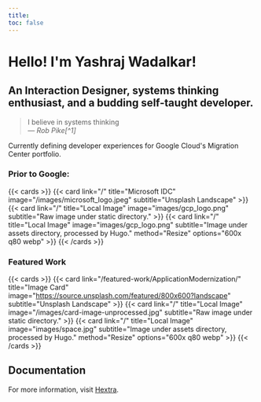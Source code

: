 ```yaml
---
title: 
toc: false
---
```

# Hello! I'm Yashraj Wadalkar!

## An **Interaction Designer**, systems thinking enthusiast, and a budding **self-taught developer**.

> I believe in systems thinking<br>
> — <cite>Rob Pike[^1]</cite>

Currently defining developer experiences for Google Cloud's Migration Center portfolio.

### Prior to Google:
<!-- ![Microsoft Logo](/images/microsoft_logo.jpeg)
![GCP Logo](images/gcp_logo.png) -->

{{< cards >}}
  {{< card link="/" title="Microsoft IDC" image="/images/microsoft_logo.jpeg" subtitle="Unsplash Landscape" >}}
  {{< card link="/" title="Local Image" image="images/gcp_logo.png" subtitle="Raw image under static directory." >}}
  {{< card link="/" title="Local Image" image="images/gcp_logo.png" subtitle="Image under assets directory, processed by Hugo." method="Resize" options="600x q80 webp" >}}
{{< /cards >}}

### Featured Work
{{< cards >}}
  {{< card link="/featured-work/ApplicationModernization/" title="Image Card" image="https://source.unsplash.com/featured/800x600?landscape" subtitle="Unsplash Landscape" >}}
  {{< card link="/" title="Local Image" image="/images/card-image-unprocessed.jpg" subtitle="Raw image under static directory." >}}
  {{< card link="/" title="Local Image" image="images/space.jpg" subtitle="Image under assets directory, processed by Hugo." method="Resize" options="600x q80 webp" >}}
{{< /cards >}}


## Documentation

For more information, visit [Hextra](https://imfing.github.io/hextra).
